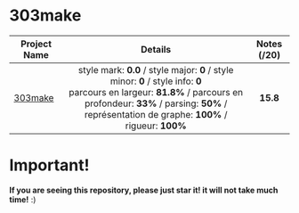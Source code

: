 # 303make

| Project Name    | Details                                                                                    | Notes (/20)  |
| --------------- |:------------------------------------------------------------------------------------------:| :-----------:|
| [303make](https://github.com/Paul-Marie/303make/blob/master/303make) | style mark: **0.0** / style major: **0** / style minor: **0** / style info: **0** <br> parcours en largeur: **81.8%** / parcours en profondeur: **33%** / parsing: **50%** / représentation de graphe: **100%** / rigueur: **100%** | **15.8**    |

# Important!
**If you are seeing this repository, please just star it! it will not take much time!** :)
